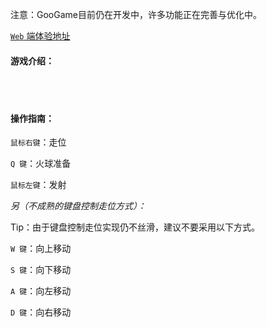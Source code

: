 注意：GooGame目前仍在开发中，许多功能正在完善与优化中。

<a href="https://game.wegoon.top" target="_blank">`Web` 端体验地址</a>

#### 游戏介绍：

<br><br>

#### 操作指南：

`鼠标右键`：走位

`Q 键`：火球准备

`鼠标左键`：发射

*另（不成熟的键盘控制走位方式）：*

Tip：由于键盘控制走位实现仍不丝滑，建议不要采用以下方式。

`W 键`：向上移动

`S 键`：向下移动

`A 键`：向左移动

`D 键`：向右移动
